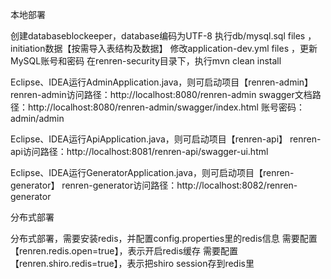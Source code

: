 本地部署

创建databaseblockeeper，database编码为UTF-8
执行db/mysql.sql files ，initiation数据【按需导入表结构及数据】
修改application-dev.yml files ，更新MySQL账号和密码
在renren-security目录下，执行mvn clean install

Eclipse、IDEA运行AdminApplication.java，则可启动项目【renren-admin】
renren-admin访问路径：http://localhost:8080/renren-admin
swagger文档路径：http://localhost:8080/renren-admin/swagger/index.html
账号密码：admin/admin

Eclipse、IDEA运行ApiApplication.java，则可启动项目【renren-api】
renren-api访问路径：http://localhost:8081/renren-api/swagger-ui.html

Eclipse、IDEA运行GeneratorApplication.java，则可启动项目【renren-generator】
renren-generator访问路径：http://localhost:8082/renren-generator

分布式部署

分布式部署，需要安装redis，并配置config.properties里的redis信息
需要配置【renren.redis.open=true】，表示开启redis缓存
需要配置【renren.shiro.redis=true】，表示把shiro session存到redis里
